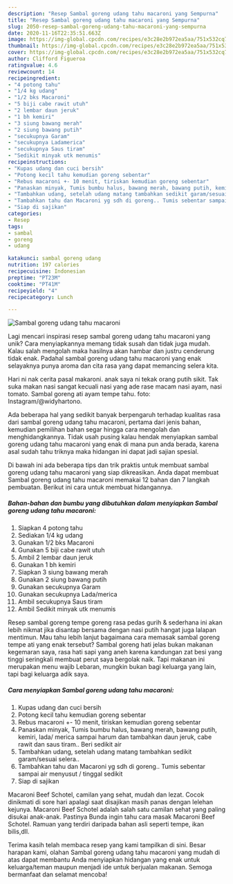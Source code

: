```yaml
---
description: "Resep Sambal goreng udang tahu macaroni yang Sempurna"
title: "Resep Sambal goreng udang tahu macaroni yang Sempurna"
slug: 2050-resep-sambal-goreng-udang-tahu-macaroni-yang-sempurna
date: 2020-11-16T22:35:51.663Z
image: https://img-global.cpcdn.com/recipes/e3c28e2b972ea5aa/751x532cq70/sambal-goreng-udang-tahu-macaroni-foto-resep-utama.jpg
thumbnail: https://img-global.cpcdn.com/recipes/e3c28e2b972ea5aa/751x532cq70/sambal-goreng-udang-tahu-macaroni-foto-resep-utama.jpg
cover: https://img-global.cpcdn.com/recipes/e3c28e2b972ea5aa/751x532cq70/sambal-goreng-udang-tahu-macaroni-foto-resep-utama.jpg
author: Clifford Figueroa
ratingvalue: 4.6
reviewcount: 14
recipeingredient:
- "4 potong tahu"
- "1/4 kg udang"
- "1/2 bks Macaroni"
- "5 biji cabe rawit utuh"
- "2 lembar daun jeruk"
- "1 bh kemiri"
- "3 siung bawang merah"
- "2 siung bawang putih"
- "secukupnya Garam"
- "secukupnya Ladamerica"
- "secukupnya Saus tiram"
- "Sedikit minyak utk menumis"
recipeinstructions:
- "Kupas udang dan cuci bersih"
- "Potong kecil tahu kemudian goreng sebentar"
- "Rebus macaroni +- 10 menit, tiriskan kemudian goreng sebentar"
- "Panaskan minyak, Tumis bumbu halus, bawang merah, bawang putih, kemiri, lada/ merica sampai harum dan tambahkan daun jeruk, cabe rawit dan saus tiram.. Beri sedikit air"
- "Tambahkan udang, setelah udang matang tambahkan sedikit garam/sesuai selera.."
- "Tambahkan tahu dan Macaroni yg sdh di goreng.. Tumis sebentar sampai air menyusut / tinggal sedikit"
- "Siap di sajikan"
categories:
- Resep
tags:
- sambal
- goreng
- udang

katakunci: sambal goreng udang 
nutrition: 197 calories
recipecuisine: Indonesian
preptime: "PT23M"
cooktime: "PT41M"
recipeyield: "4"
recipecategory: Lunch

---
```



![Sambal goreng udang tahu macaroni](https://img-global.cpcdn.com/recipes/e3c28e2b972ea5aa/751x532cq70/sambal-goreng-udang-tahu-macaroni-foto-resep-utama.jpg)

Lagi mencari inspirasi resep sambal goreng udang tahu macaroni yang unik? Cara menyiapkannya memang tidak susah dan tidak juga mudah. Kalau salah mengolah maka hasilnya akan hambar dan justru cenderung tidak enak. Padahal sambal goreng udang tahu macaroni yang enak selayaknya punya aroma dan cita rasa yang dapat memancing selera kita.

Hari ni nak cerita pasal makaroni. anak saya ni tekak orang putih sikit. Tak suka makan nasi sangat kecuali nasi yang ade rase macam nasi ayam, nasi tomato. Sambal goreng ati ayam tempe tahu. foto: Instagram/@widyhartono.

Ada beberapa hal yang sedikit banyak berpengaruh terhadap kualitas rasa dari sambal goreng udang tahu macaroni, pertama dari jenis bahan, kemudian pemilihan bahan segar hingga cara mengolah dan menghidangkannya. Tidak usah pusing kalau hendak menyiapkan sambal goreng udang tahu macaroni yang enak di mana pun anda berada, karena asal sudah tahu triknya maka hidangan ini dapat jadi sajian spesial.


Di bawah ini ada beberapa tips dan trik praktis untuk membuat sambal goreng udang tahu macaroni yang siap dikreasikan. Anda dapat membuat Sambal goreng udang tahu macaroni memakai 12 bahan dan 7 langkah pembuatan. Berikut ini cara untuk membuat hidangannya.

<!--inarticleads1-->

##### Bahan-bahan dan bumbu yang dibutuhkan dalam menyiapkan Sambal goreng udang tahu macaroni:

1. Siapkan 4 potong tahu
1. Sediakan 1/4 kg udang
1. Gunakan 1/2 bks Macaroni
1. Gunakan 5 biji cabe rawit utuh
1. Ambil 2 lembar daun jeruk
1. Gunakan 1 bh kemiri
1. Siapkan 3 siung bawang merah
1. Gunakan 2 siung bawang putih
1. Gunakan secukupnya Garam
1. Gunakan secukupnya Lada/merica
1. Ambil secukupnya Saus tiram
1. Ambil Sedikit minyak utk menumis


Resep sambal goreng tempe goreng rasa pedas gurih &amp; sederhana ini akan lebih nikmat jika disantap bersama dengan nasi putih hangat juga lalapan mentimun. Mau tahu lebih lanjut bagaimana cara memasak sambal goreng tempe ati yang enak tersebut? Sambal goreng hati jelas bukan makanan kegemaran saya, rasa hati sapi yang aneh karena kandungan zat besi yang tinggi seringkali membuat perut saya bergolak naik. Tapi makanan ini merupakan menu wajib Lebaran, mungkin bukan bagi keluarga yang lain, tapi bagi keluarga adik saya. 

<!--inarticleads2-->

##### Cara menyiapkan Sambal goreng udang tahu macaroni:

1. Kupas udang dan cuci bersih
1. Potong kecil tahu kemudian goreng sebentar
1. Rebus macaroni +- 10 menit, tiriskan kemudian goreng sebentar
1. Panaskan minyak, Tumis bumbu halus, bawang merah, bawang putih, kemiri, lada/ merica sampai harum dan tambahkan daun jeruk, cabe rawit dan saus tiram.. Beri sedikit air
1. Tambahkan udang, setelah udang matang tambahkan sedikit garam/sesuai selera..
1. Tambahkan tahu dan Macaroni yg sdh di goreng.. Tumis sebentar sampai air menyusut / tinggal sedikit
1. Siap di sajikan


Macaroni Beef Schotel, camilan yang sehat, mudah dan lezat. Cocok dinikmati di sore hari apalagi saat disajikan masih panas dengan lelehan kejunya. Macaroni Beef Schotel adalah salah satu camilan sehat yang paling disukai anak-anak. Pastinya Bunda ingin tahu cara masak Macaroni Beef Schotel. Ramuan yang terdiri daripada bahan asli seperti tempe, ikan bilis,dll. 

Terima kasih telah membaca resep yang kami tampilkan di sini. Besar harapan kami, olahan Sambal goreng udang tahu macaroni yang mudah di atas dapat membantu Anda menyiapkan hidangan yang enak untuk keluarga/teman maupun menjadi ide untuk berjualan makanan. Semoga bermanfaat dan selamat mencoba!
